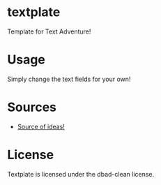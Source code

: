 # textplate
Template for Text Adventure!

# Usage
Simply change the text fields for your own!

# Sources
- [Source of ideas!](https://codereview.stackexchange.com/questions/36768/tiny-text-adventure)

# License
Textplate is licensed under the dbad-clean license.
